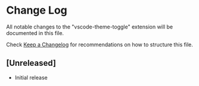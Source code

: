 # Change Log

All notable changes to the "vscode-theme-toggle" extension will be documented in this file.

Check [Keep a Changelog](http://keepachangelog.com/) for recommendations on how to structure this file.

## [Unreleased]

- Initial release